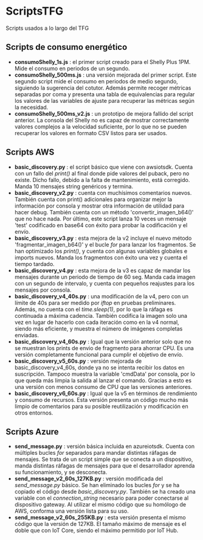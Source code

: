 # ScriptsTFG
Scripts usados a lo largo del TFG

## Scripts de consumo energético
* **consumoShelly_1s.js** : el primer script creado para el Shelly Plus 1PM. Mide el consumo en periodos de un segundo.
* **consumoShelly_500ms.js** : una versión mejorada del primer script. Este segundo script mide el consumo en periodos de medio segundo, siguiendo la sugerencia del cotutor. Además permite recoger métricas separadas por coma y presenta una tabla de equivalencias para regular los valores de las variables de ajuste para recuperar las métricas según la necesidad.
* **consumoShelly_500ms_v2.js** : un prototipo de mejora fallido del script anterior. La consola del Shelly no es capaz de mostrar correctamente valores complejos a la velocidad suficiente, por lo que no se pueden recuperar los valores en formato CSV listos para ser usados.

## Scripts AWS
* **basic_discovery.py** : el script básico que viene con awsiotsdk. Cuenta con un fallo del *print()* al final donde pide valores del puback, pero no existe. Dicho fallo, debido a la falta de mantenimiento, está corregido. Manda 10 mensajes string genéricos y termina.
* **basic_discovery_v2.py** : cuenta con muchísimos comentarios nuevos. También cuenta con print() adicionales para organizar mejor la información por consola y mostrar otra información de utilidad para hacer debug. También cuenta con un método 'convertir_imagen_b64()' que no hace nada. 
Por último, este script lanza 10 veces un mensaje 'test' codificado en base64 con éxito para probar la codificación y el envío.
* **basic_discovery_v3.py** : esta mejora de la v2 incluye el nuevo método 'fragmentar_imagen_b64()' y el bucle *for* para lanzar los fragmentos. Se han optimizado los *print()*, y cuenta con algunas variables globales e imports nuevos. Manda los fragmentos con éxito una vez y cuenta el tiempo tardado.
* **basic_discovery_v4.py** : esta mejora de la v3 es capaz de mandar los mensajes durante un periodo de tiempo de 60 seg. Manda cada imagen con un segundo de intervalo, y cuenta con pequeños reajustes para los mensajes por consola.
* **basic_discovery_v4_40s.py** : una modificación de la v4, pero con un límite de 40s para ser medido por *iftop* en pruebas preliminares. Además, no cuenta con el *time.sleep(1)*, por lo que la ráfaga es continuada a máxima cadencia. 
También codifica la imagen solo una vez en lugar de hacerlo con cada iteración como en la v4 normal, siendo más eficiente, y muestra el número de imágenes completas enviadas.
* **basic_discovery_v4_60s.py** : Igual que la versión anterior solo que no se muestran los prints de envio de fragmento para ahorrar CPU. Es una versión completamente funcional para cumplir el objetivo de envío.
* **basic_discovery_v5_60s.py** : versión mejorada de basic_discovery_v4_60s, donde ya no se intenta recibir los datos en suscripción. Tampoco muestra la variable 'cmdData' por consola, por lo que queda más limpia la salida al lanzar el comando. Gracias a esto es una versión con menos consumo de CPU que las versiones anteriores.
* **basic_discovery_v6_60s.py** : Igual que la v5 en términos de rendimiento y consumo de recursos. Esta versión presenta un código mucho más limpio de comentarios para su posible reutilización y modificación en otros entornos.

## Scripts Azure
* **send_message.py** : versión básica incluida en azureiotsdk. Cuenta con múltiples bucles *for* separados para mandar distintas ráfagas de mensajes. 
Se trata de un script simple que se conecta a un dispositivo, manda distintas ráfagas de mensajes para que el desarrollador aprenda su funcionamiento, y se desconecta.
* **send_message_v2_60s_127KB.py** : versión modificada del _send_message.py_ básico. Se han eliminado los bucles _for_ y se ha copiado el código desde _basic_discovery.py_.
También se ha creado una variable con el _connection_string_ necesario para poder conectarse al dispositivo gateway. 
Al utilizar el mismo código que su homólogo de AWS, conforma una versión lista para su uso.
* **send_message_v2_60s_255KB.py** : esta versión presenta el mismo código que la versión de 127KB. El tamaño máximo de mensaje es el doble que con IoT Core, siendo el máximo permitido por IoT Hub.